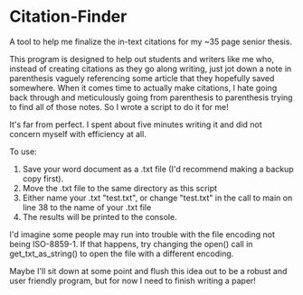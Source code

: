 # Citation-Finder
A tool to help me finalize the in-text citations for my ~35 page senior thesis. 

This program is designed to help out students and writers like me who, instead of creating citations as they go along
writing, just jot down a note in parenthesis vaguely referencing some article that they hopefully saved somewhere. When
it comes time to actually make citations, I hate going back through and meticulously going from parenthesis to
parenthesis trying to find all of those notes. So I wrote a script to do it for me!

It's far from perfect. I spent about five minutes writing it and did not concern myself with efficiency at all.

To use:
1. Save your word document as a .txt file (I'd recommend making a backup copy first).
2. Move the .txt file to the same directory as this script
3. Either name your .txt "test.txt", or change "test.txt" in the call to main on line 38 to the name of your .txt file
4. The results will be printed to the console.

I'd imagine some people may run into trouble with the file encoding not being ISO-8859-1. If that happens, try changing the open() call in get_txt_as_string()
to open the file with a different encoding. 

Maybe I'll sit down at some point and flush this idea out to be a robust and user friendly program, but for now I need to finish writing a paper!
